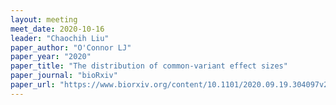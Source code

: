 ```yaml
---
layout: meeting
meet_date: 2020-10-16
leader: "Chaochih Liu"
paper_author: "O'Connor LJ"
paper_year: "2020"
paper_title: "The distribution of common-variant effect sizes"
paper_journal: "bioRxiv"
paper_url: "https://www.biorxiv.org/content/10.1101/2020.09.19.304097v2"
---
```

